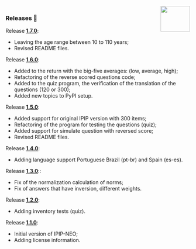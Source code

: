 <img src="https://raw.githubusercontent.com/neural7/five-factor-e/main/doc/neural7.png" align="right" width="80" height="70"/>

### Releases 🎈

Release **[1.7.0](https://github.com/neural7/five-factor-e/releases/tag/v1.7.0)**:

* Leaving the age range between 10 to 110 years;
* Revised README files.

Release **[1.6.0](https://github.com/neural7/five-factor-e/releases/tag/v1.6.0)**:

* Added to the return with the big-five averages: (low, average, high);
* Refactoring of the reverse scored questions code;
* Added to the quiz program, the verification of the translation of the questions (120 or 300);
* Added new topics to PyPI setup.

Release **[1.5.0](https://github.com/neural7/five-factor-e/releases/tag/v1.5.0)**:

* Added support for original IPIP version with 300 items;
* Refactoring of the program for testing the questions (quiz);
* Added support for simulate question with reversed score;
* Revised README files.

Release **[1.4.0](https://github.com/neural7/five-factor-e/releases/tag/v1.4.0)**:

* Adding language support Portuguese Brazil (pt-br) and Spain (es-es).

Release **[1.3.0](https://github.com/neural7/five-factor-e/releases/tag/v1.3.0)**::

* Fix of the normalization calculation of norms;
* Fix of answers that have inversion, different weights.

Release **[1.2.0](https://github.com/neural7/five-factor-e/releases/tag/v1.2.0)**:

* Adding inventory tests (quiz).

Release **[1.1.0](https://github.com/neural7/five-factor-e/releases/tag/v1.1.0)**:

* Initial version of IPIP-NEO;
* Adding license information.
